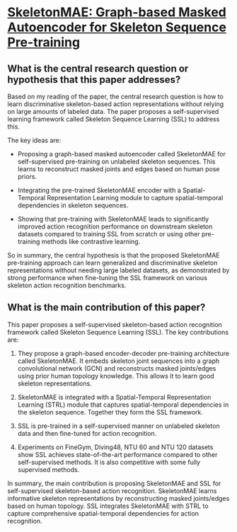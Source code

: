 # [SkeletonMAE: Graph-based Masked Autoencoder for Skeleton Sequence   Pre-training](https://arxiv.org/abs/2307.08476)

## What is the central research question or hypothesis that this paper addresses?

 Based on my reading of the paper, the central research question is how to learn discriminative skeleton-based action representations without relying on large amounts of labeled data. The paper proposes a self-supervised learning framework called Skeleton Sequence Learning (SSL) to address this. 

The key ideas are:

- Proposing a graph-based masked autoencoder called SkeletonMAE for self-supervised pre-training on unlabeled skeleton sequences. This learns to reconstruct masked joints and edges based on human pose priors.

- Integrating the pre-trained SkeletonMAE encoder with a Spatial-Temporal Representation Learning module to capture spatial-temporal dependencies in skeleton sequences. 

- Showing that pre-training with SkeletonMAE leads to significantly improved action recognition performance on downstream skeleton datasets compared to training SSL from scratch or using other pre-training methods like contrastive learning.

So in summary, the central hypothesis is that the proposed SkeletonMAE pre-training approach can learn generalized and discriminative skeleton representations without needing large labeled datasets, as demonstrated by strong performance when fine-tuning the SSL framework on various skeleton action recognition benchmarks.


## What is the main contribution of this paper?

 This paper proposes a self-supervised skeleton-based action recognition framework called Skeleton Sequence Learning (SSL). The key contributions are:

1. They propose a graph-based encoder-decoder pre-training architecture called SkeletonMAE. It embeds skeleton joint sequences into a graph convolutional network (GCN) and reconstructs masked joints/edges using prior human topology knowledge. This allows it to learn good skeleton representations.

2. SkeletonMAE is integrated with a Spatial-Temporal Representation Learning (STRL) module that captures spatial-temporal dependencies in the skeleton sequence. Together they form the SSL framework.

3. SSL is pre-trained in a self-supervised manner on unlabeled skeleton data and then fine-tuned for action recognition. 

4. Experiments on FineGym, Diving48, NTU 60 and NTU 120 datasets show SSL achieves state-of-the-art performance compared to other self-supervised methods. It is also competitive with some fully supervised methods.

In summary, the main contribution is proposing SkeletonMAE and SSL for self-supervised skeleton-based action recognition. SkeletonMAE learns informative skeleton representations by reconstructing masked joints/edges based on human topology. SSL integrates SkeletonMAE with STRL to capture comprehensive spatial-temporal dependencies for action recognition.

